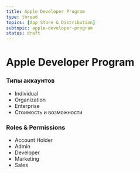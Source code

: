 ```yaml
---
title: Apple Developer Program
type: thread
topics: [App Store & Distribution]
subtopic: apple-developer-program
status: draft
---
```


# Apple Developer Program


### Типы аккаунтов
- Individual
- Organization
- Enterprise
- Стоимость и возможности

### Roles & Permissions
- Account Holder
- Admin
- Developer
- Marketing
- Sales


